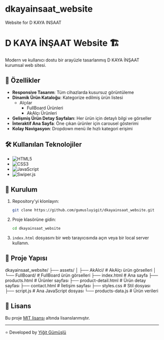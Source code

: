 # dkayainsaat_website
Website for D KAYA INSAAT 
# D KAYA İNŞAAT Website 🏗️

Modern ve kullanıcı dostu bir arayüzle tasarlanmış D KAYA İNŞAAT kurumsal web sitesi.

## 🌟 Özellikler

- **Responsive Tasarım**: Tüm cihazlarda kusursuz görüntüleme
- **Dinamik Ürün Kataloğu**: Kategorize edilmiş ürün listesi
  - Alçılar
    - FullBoard Ürünleri
    - AkAlçı Ürünleri
- **Gelişmiş Ürün Detay Sayfaları**: Her ürün için detaylı bilgi ve görseller
- **İnteraktif Ana Sayfa**: Öne çıkan ürünler için carousel gösterimi
- **Kolay Navigasyon**: Dropdown menü ile hızlı kategori erişimi

## 🛠️ Kullanılan Teknolojiler

- ![HTML5](https://img.shields.io/badge/HTML5-E34F26?style=flat&logo=html5&logoColor=white)
- ![CSS3](https://img.shields.io/badge/CSS3-1572B6?style=flat&logo=css3&logoColor=white)
- ![JavaScript](https://img.shields.io/badge/JavaScript-F7DF1E?style=flat&logo=javascript&logoColor=black)
- ![Swiper.js](https://img.shields.io/badge/Swiper.js-6332F6?style=flat&logo=swiper&logoColor=white)


## 🚀 Kurulum

1. Repository'yi klonlayın:
   ```bash
   git clone https://github.com/gumusluyigit/dkayainsaat_website.git
   ```

2. Proje klasörüne gidin:
   ```bash
   cd dkayainsaat_website
   ```

3. `index.html` dosyasını bir web tarayıcısında açın veya bir local server kullanın.

## 📁 Proje Yapısı

dkayainsaat_website/
├── assets/
│   ├── AkAlci/         # AkAlçı ürün görselleri
│   └── FullBoard/      # FullBoard ürün görselleri
├── index.html          # Ana sayfa
├── products.html       # Ürünler sayfası
├── product-detail.html # Ürün detay sayfası
├── contact.html        # İletişim sayfası
├── styles.css         # Stil dosyası
├── script.js          # Ana JavaScript dosyası
└── products-data.js   # Ürün verileri

## 📄 Lisans

Bu proje [MIT lisansı](LICENSE) altında lisanslanmıştır.

---
⭐️ Developed by [Yiğit Gümüşlü](https://github.com/gumusluyigit)
